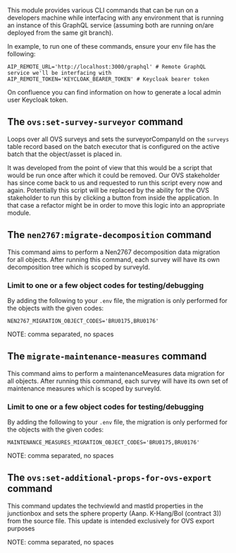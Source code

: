 This module provides various CLI commands that can be run on a developers machine while interfacing with any
environment that is running an instance of this GraphQL service (assuming both are running on/are deployed from the
same git branch).

In example, to run one of these commands, ensure your env file has the following:

```dotenv
AIP_REMOTE_URL='http://localhost:3000/graphql' # Remote GraphQL service we'll be interfacing with
AIP_REMOTE_TOKEN='KEYCLOAK_BEARER_TOKEN' # Keycloak bearer token
```

On confluence you can find information on how to generate a local admin user Keycloak token.

## The `ovs:set-survey-surveyor` command

Loops over all OVS surveys and sets the surveyorCompanyId on the `surveys` table record based on the batch executor
that is configured on the active batch that the object/asset is placed in.

It was developed from the point of view that this would be a script that would be run once after which it could be
removed. Our OVS stakeholder has since come back to us and requested to run this script every now and again.
Potentially this script will be replaced by the ability for the OVS stakeholder to run this by clicking a button
from inside the application. In that case a refactor might be in order to move this logic into an appropriate module.

## The `nen2767:migrate-decomposition` command

This command aims to perform a Nen2767 decomposition data migration for all objects. After running this command,
each survey will have its own decomposition tree which is scoped by surveyId.

### Limit to one or a few object codes for testing/debugging

By adding the following to your `.env` file, the migration is only performed for the objects with the given codes:

```dotenv
NEN2767_MIGRATION_OBJECT_CODES='BRU0175,BRU0176'
```

NOTE: comma separated, no spaces

## The `migrate-maintenance-measures` command

This command aims to perform a maintenanceMeasures data migration for all objects. After running this command,
each survey will have its own set of maintenance measures which is scoped by surveyId.

### Limit to one or a few object codes for testing/debugging

By adding the following to your `.env` file, the migration is only performed for the objects with the given codes:

```dotenv
MAINTENANCE_MEASURES_MIGRATION_OBJECT_CODES='BRU0175,BRU0176'
```

NOTE: comma separated, no spaces

## The `ovs:set-additional-props-for-ovs-export` command

This command updates the techviewId and mastId properties in the junctionbox and sets the sphere property (Aanp. K-Hang/Bol (contract 3)) from the source file. This update is intended exclusively for OVS export purposes

NOTE: comma separated, no spaces
